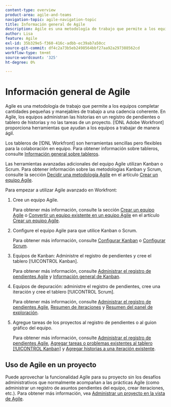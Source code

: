 ```yaml
---
content-type: overview
product-area: agile-and-teams
navigation-topic: agile-navigation-topic
title: Información general de Agile
description: Agile es una metodología de trabajo que permite a los equipos completar cantidades pequeñas y manejables de trabajo a una cadencia coherente. En Agile, los equipos administran las historias en un registro de pendientes o tablero de historias y no las tareas de un proyecto. [!DNL Adobe Workfront] proporciona herramientas que ayudan a los equipos a trabajar de manera ágil.
author: Lisa
feature: Agile
exl-id: 35b329e5-f360-416c-adbb-ec39ab7a50cc
source-git-commit: df4c2a73b5eb2498564bbf27aa92a297388562cd
workflow-type: tm+mt
source-wordcount: '325'
ht-degree: 0%

---
```


# Información general de Agile

Agile es una metodología de trabajo que permite a los equipos completar cantidades pequeñas y manejables de trabajo a una cadencia coherente. En Agile, los equipos administran las historias en un registro de pendientes o tablero de historias y no las tareas de un proyecto. [!DNL Adobe Workfront] proporciona herramientas que ayudan a los equipos a trabajar de manera ágil.

Los tableros de [!DNL Workfront] son herramientas sencillas pero flexibles para la colaboración en equipo. Para obtener información sobre tableros, consulte [Información general sobre tableros](../agile/boards-overview.md).

Las herramientas avanzadas adicionales del equipo Agile utilizan Kanban o Scrum. Para obtener información sobre las metodologías Kanban y Scrum, consulte la sección [Decidir una metodología Agile](../agile/get-started-with-agile-in-workfront/create-an-agile-team.md#deciding) en el artículo [Crear un equipo Agile](../agile/get-started-with-agile-in-workfront/create-an-agile-team.md).

Para empezar a utilizar Agile avanzado en Workfront:

1. Cree un equipo Agile.

   Para obtener más información, consulte la sección [Crear un equipo Agile](../agile/get-started-with-agile-in-workfront/create-an-agile-team.md/#create-an-agile-team-1) o [Convertir un equipo existente en un equipo Agile](../agile/get-started-with-agile-in-workfront/create-an-agile-team.md#converting-an-existing-team-into-an-agaile-team) en el artículo [Crear un equipo Agile](../agile/get-started-with-agile-in-workfront/create-an-agile-team.md).

1. Configure el equipo Agile para que utilice Kanban o Scrum.

   Para obtener más información, consulte [Configurar Kanban](../agile/get-started-with-agile-in-workfront/configure-kanban.md) o [Configurar Scrum](../agile/get-started-with-agile-in-workfront/configure-scrum.md).

1. Equipos de Kanban: Administre el registro de pendientes y cree el tablero [!UICONTROL Kanban].

   Para obtener más información, consulte [Administrar el registro de pendientes Agile](../agile/work-in-an-agile-environment/manage-the-agile-backlog.md) y [Información general de Kanban](../agile/use-kanban-in-an-agile-team/kanban-overview.md).

1. Equipos de depuración: administre el registro de pendientes, cree una iteración y cree el tablero [!UICONTROL Scrum].

   Para obtener más información, consulte [Administrar el registro de pendientes Agile](../agile/work-in-an-agile-environment/manage-the-agile-backlog.md), [Resumen de iteraciones](../agile/use-scrum-in-an-agile-team/iterations/iterations-overview.md) y [Resumen del panel de exploración](../agile/use-scrum-in-an-agile-team/scrum-board/scrum-board-overview.md).

1. Agregue tareas de los proyectos al registro de pendientes o al guion gráfico del equipo.

   Para obtener más información, consulte [Administrar el registro de pendientes Agile](../agile/work-in-an-agile-environment/manage-the-agile-backlog.md), [Agregar tareas o problemas existentes al tablero [!UICONTROL Kanban]](../agile/use-kanban-in-an-agile-team/add-existing-tasks-or-issues-to-the-kanban-board.md) y [Agregar historias a una iteración existente](../agile/use-scrum-in-an-agile-team/iterations/add-stories-to-existing-iteration.md).

## Uso de Agile en un proyecto

Puede aprovechar la funcionalidad Agile para su proyecto sin los desafíos administrativos que normalmente acompañan a las prácticas Agile (como administrar un registro de asuntos pendientes del equipo, crear iteraciones, etc.). Para obtener más información, vea [Administrar un proyecto en la vista de Agile](/help/quicksilver/manage-work/projects/manage-projects/manage-projects-in-agile-view.md).
